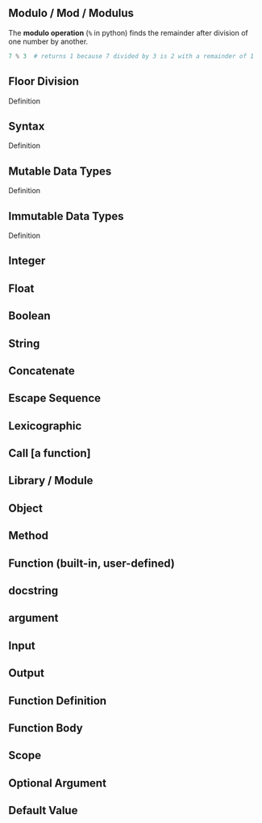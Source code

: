 ## Modulo / Mod / Modulus
The **modulo operation** (`%` in python) finds the remainder after division of one number by another.
```python
7 % 3  # returns 1 because 7 divided by 3 is 2 with a remainder of 1
```

## Floor Division
Definition

## Syntax
Definition

## Mutable Data Types
Definition

## Immutable Data Types
Definition

## Integer

## Float

## Boolean

## String

## Concatenate

## Escape Sequence

## Lexicographic

## Call [a function]

## Library / Module

## Object

## Method

## Function (built-in, user-defined)

## docstring

## argument

## Input

## Output

## Function Definition

## Function Body

## Scope

## Optional Argument

## Default Value
